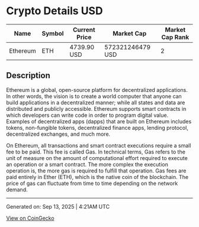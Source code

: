 # Crypto Details USD

| Name | Symbol | Current Price | Market Cap | Market Cap Rank |
|---|---|---|---|---|
| Ethereum | ETH | 4739.90 USD | 572321246479 USD | 2 |

## Description

Ethereum is a global, open-source platform for decentralized applications. In other words, the vision is to create a world computer that anyone can build applications in a decentralized manner; while all states and data are distributed and publicly accessible. Ethereum supports smart contracts in which developers can write code in order to program digital value. Examples of decentralized apps (dapps) that are built on Ethereum includes tokens, non-fungible tokens, decentralized finance apps, lending protocol, decentralized exchanges, and much more.

On Ethereum, all transactions and smart contract executions require a small fee to be paid. This fee is called Gas. In technical terms, Gas refers to the unit of measure on the amount of computational effort required to execute an operation or a smart contract. The more complex the execution operation is, the more gas is required to fulfill that operation. Gas fees are paid entirely in Ether (ETH), which is the native coin of the blockchain. The price of gas can fluctuate from time to time depending on the network demand.

---

Generated on: Sep 13, 2025 | 4:21AM UTC

[View on CoinGecko](https://www.coingecko.com/en/coins/ethereum)
